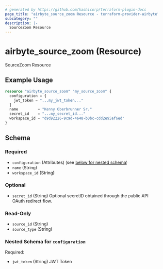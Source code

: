 ```yaml
---
# generated by https://github.com/hashicorp/terraform-plugin-docs
page_title: "airbyte_source_zoom Resource - terraform-provider-airbyte"
subcategory: ""
description: |-
  SourceZoom Resource
---
```


# airbyte_source_zoom (Resource)

SourceZoom Resource

## Example Usage

```terraform
resource "airbyte_source_zoom" "my_source_zoom" {
  configuration = {
    jwt_token = "...my_jwt_token..."
  }
  name         = "Kenny Oberbrunner Sr."
  secret_id    = "...my_secret_id..."
  workspace_id = "d9d92226-9c9d-4648-b0bc-cdd2e95af6ed"
}
```

<!-- schema generated by tfplugindocs -->
## Schema

### Required

- `configuration` (Attributes) (see [below for nested schema](#nestedatt--configuration))
- `name` (String)
- `workspace_id` (String)

### Optional

- `secret_id` (String) Optional secretID obtained through the public API OAuth redirect flow.

### Read-Only

- `source_id` (String)
- `source_type` (String)

<a id="nestedatt--configuration"></a>
### Nested Schema for `configuration`

Required:

- `jwt_token` (String) JWT Token


